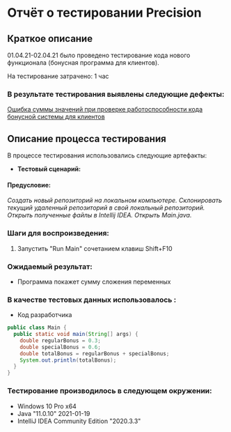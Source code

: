 # Отчёт о тестировании Precision
## Краткое описание
01.04.21-02.04.21 было проведено тестирование кода нового функционала (бонусная программа для клиентов).

На тестирование затрачено: 1 час

### В результате тестирования выявлены следующие дефекты:

[Ошибка суммы значений при проверке работоспособности кода бонусной системы для клиентов](https://github.com/happyagro/work2.2/issues/1)



## Описание процесса тестирования

В процессе тестирования использовались следующие артефакты:

- **Тестовый сценарий:**

#### Предусловие: 
*Создать новый репозиторий на локальном компьютере. Склонировать текущий удаленный репозиторий в свой локальный репозиторий. Открыть полученные файлы в Intellij IDEA. Открыть Main.java.*

### Шаги для воспроизведения:

1. Запустить "Run Main" сочетанием клавиш Shift+F10

### Ожидаемый результат:

* Программа покажет сумму сложения переменных

### В качестве тестовых данных использовалось :

* Код разработчика

```java
public class Main {
  public static void main(String[] args) {
    double regularBonus = 0.3;
    double specialBonus = 0.6;
    double totalBonus = regularBonus + specialBonus;
    System.out.println(totalBonus);
  }
} 

```


### Тестирование производилось в следующем окружении:

* Windows 10 Pro x64
* Java "11.0.10" 2021-01-19
* IntelliJ IDEA Community Edition "2020.3.3"
